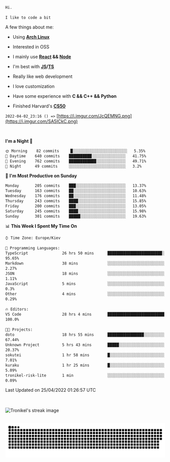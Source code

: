 ```
Hi.

I like to code a bit
```

A few things about me:

-   Using **[Arch Linux](https://archlinux.org/)**

-   Interested in OSS

-   I mainly use **[React](https://reactjs.org/) && [Node](https://nodejs.org/en/)**

-   I'm best with **[JS](https://www.javascript.com/)/[TS](https://www.typescriptlang.org/)**

-   Really like web development

-   I love customization

-   Have some experience with **C && C++ && Python**

-   Finished Harvard's **[CS50](https://cs50.harvard.edu)**

`2022-04-02_23:16 () =>` [https://i.imgur.com/JcQEMNG.png](https://i.imgur.com/SA5ICkC.png)

<br>

<!--START_SECTION:waka-->
**I'm a Night 🦉** 

```text
🌞 Morning    82 commits     █░░░░░░░░░░░░░░░░░░░░░░░░   5.35% 
🌆 Daytime    640 commits    ██████████░░░░░░░░░░░░░░░   41.75% 
🌃 Evening    762 commits    ████████████░░░░░░░░░░░░░   49.71% 
🌙 Night      49 commits     ░░░░░░░░░░░░░░░░░░░░░░░░░   3.2%

```
📅 **I'm Most Productive on Sunday** 

```text
Monday       205 commits    ███░░░░░░░░░░░░░░░░░░░░░░   13.37% 
Tuesday      163 commits    ██░░░░░░░░░░░░░░░░░░░░░░░   10.63% 
Wednesday    176 commits    ██░░░░░░░░░░░░░░░░░░░░░░░   11.48% 
Thursday     243 commits    ████░░░░░░░░░░░░░░░░░░░░░   15.85% 
Friday       200 commits    ███░░░░░░░░░░░░░░░░░░░░░░   13.05% 
Saturday     245 commits    ████░░░░░░░░░░░░░░░░░░░░░   15.98% 
Sunday       301 commits    █████░░░░░░░░░░░░░░░░░░░░   19.63%

```


📊 **This Week I Spent My Time On** 

```text
⌚︎ Time Zone: Europe/Kiev

💬 Programming Languages: 
TypeScript               26 hrs 50 mins      ████████████████████████░   95.65% 
Markdown                 38 mins             ░░░░░░░░░░░░░░░░░░░░░░░░░   2.27% 
JSON                     18 mins             ░░░░░░░░░░░░░░░░░░░░░░░░░   1.11% 
JavaScript               5 mins              ░░░░░░░░░░░░░░░░░░░░░░░░░   0.3% 
Other                    4 mins              ░░░░░░░░░░░░░░░░░░░░░░░░░   0.29%

🔥 Editors: 
VS Code                  28 hrs 4 mins       █████████████████████████   100.0%

🐱‍💻 Projects: 
doto                     18 hrs 55 mins      ████████████████░░░░░░░░░   67.44% 
Unknown Project          5 hrs 43 mins       █████░░░░░░░░░░░░░░░░░░░░   20.37% 
sokutei                  1 hr 58 mins        █░░░░░░░░░░░░░░░░░░░░░░░░   7.01% 
kuraku                   1 hr 25 mins        █░░░░░░░░░░░░░░░░░░░░░░░░   5.09% 
tronikel-risk-lite       1 min               ░░░░░░░░░░░░░░░░░░░░░░░░░   0.09%

```


 Last Updated on 25/04/2022 01:26:57 UTC
<!--END_SECTION:waka-->

<br>

<p><img align="center" src="https://github-readme-streak-stats.herokuapp.com/?user=Tronikelis&theme=dark" alt="Tronikel's streak image" /></p>

<br>

<img title="" src="https://raw.githubusercontent.com/Tronikelis/Tronikelis/output/github-contribution-grid-snake.svg" alt="very cool snake thingey" data-align="left">
